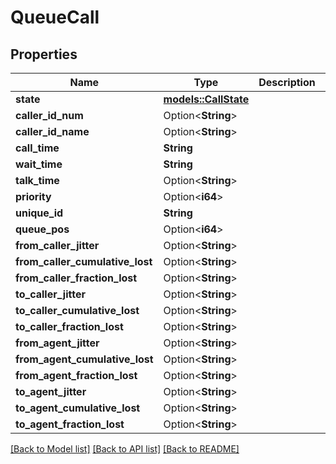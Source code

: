 # QueueCall

## Properties

Name | Type | Description | Notes
------------ | ------------- | ------------- | -------------
**state** | [**models::CallState**](CallState.md) |  | 
**caller_id_num** | Option<**String**> |  | [optional]
**caller_id_name** | Option<**String**> |  | [optional]
**call_time** | **String** |  | 
**wait_time** | **String** |  | 
**talk_time** | Option<**String**> |  | [optional]
**priority** | Option<**i64**> |  | [optional]
**unique_id** | **String** |  | 
**queue_pos** | Option<**i64**> |  | [optional]
**from_caller_jitter** | Option<**String**> |  | [optional]
**from_caller_cumulative_lost** | Option<**String**> |  | [optional]
**from_caller_fraction_lost** | Option<**String**> |  | [optional]
**to_caller_jitter** | Option<**String**> |  | [optional]
**to_caller_cumulative_lost** | Option<**String**> |  | [optional]
**to_caller_fraction_lost** | Option<**String**> |  | [optional]
**from_agent_jitter** | Option<**String**> |  | [optional]
**from_agent_cumulative_lost** | Option<**String**> |  | [optional]
**from_agent_fraction_lost** | Option<**String**> |  | [optional]
**to_agent_jitter** | Option<**String**> |  | [optional]
**to_agent_cumulative_lost** | Option<**String**> |  | [optional]
**to_agent_fraction_lost** | Option<**String**> |  | [optional]

[[Back to Model list]](../README.md#documentation-for-models) [[Back to API list]](../README.md#documentation-for-api-endpoints) [[Back to README]](../README.md)


